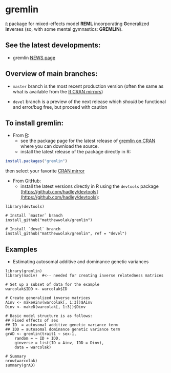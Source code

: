 # gremlin <!-- [![](http://www.r-pkg.org/badges/version/nadiv)](https://cran.r-project.org/package=nadiv) [![](http://cranlogs.r-pkg.org/badges/grand-total/nadiv)](http://cranlogs.r-pkg.org/badges/grand-total/nadiv) -->

[`R`](https://cran.r-project.org/) package for mixed-effects model **REML** incorporating **G**eneralized **In**verses (so, with some mental gymnastics: **GREMLIN**).


## See the latest developments:
  - gremlin [NEWS page](https://github.com/matthewwolak/gremlin/blob/master/NEWS.md)


## Overview of main branches:
   - `master` branch is the most recent production version (often the same as what is available from the [R CRAN mirrors](https://cran.r-project.org/))
 
  - `devel` branch is a preview of the next release which *should* be functional and error/bug free, but proceed with caution

## To install gremlin:
  - From [R](https://CRAN.R-project.org/):
    - see the package page for the latest release of [gremlin on CRAN](https://CRAN.R-project.org/package=gremlin) where you can download the source.
    - install the latest release of the package directly in R:
   ```R
   install.packages("gremlin")
   ```
   then select your favorite [CRAN mirror](https://CRAN.R-project.org/)

  - From GitHub:
    - install the latest versions directly in R using the `devtools` package [https://github.com/hadley/devtools](https://github.com/hadley/devtools):
   ```
   library(devtools)

   # Install `master` branch
   install_github("matthewwolak/gremlin")
   
   # Install `devel` branch
   install_github("matthewwolak/gremlin", ref = "devel")
   ```

## Examples

  - Estimating autosomal additive and dominance genetic variances
```
library(gremlin)
library(nadiv)  #<-- needed for creating inverse relatedness matrices

# Set up a subset of data for the example
warcolak$IDD <- warcolak$ID

# Create generalized inverse matrices
Ainv <- makeAinv(warcolak[, 1:3])$Ainv
Dinv <- makeD(warcolak[, 1:3])$Dinv

# Basic model structure is as follows:
## Fixed effects of sex
## ID  = autosomal additive genetic variance term
## IDD = autosomal dominance genetic variance term
grAD <- gremlin(trait1 ~ sex-1,
	random = ~ ID + IDD,
	ginverse = list(ID = Ainv, IDD = Dinv),
	data = warcolak)

# Summary
nrow(warcolak)
summary(grAD)
```
